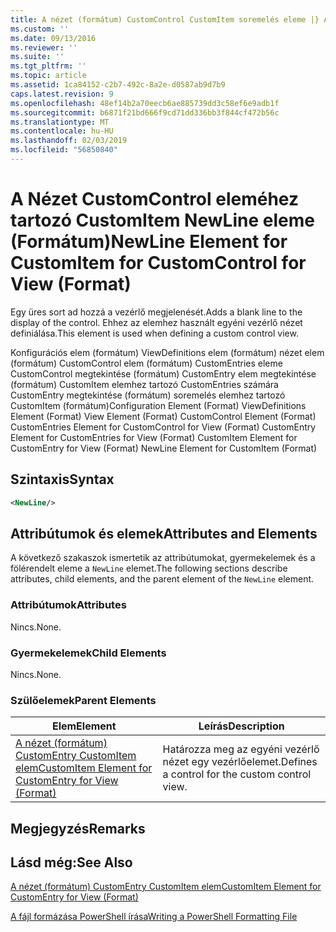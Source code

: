 ```yaml
---
title: A nézet (formátum) CustomControl CustomItem soremelés eleme |} A Microsoft Docs
ms.custom: ''
ms.date: 09/13/2016
ms.reviewer: ''
ms.suite: ''
ms.tgt_pltfrm: ''
ms.topic: article
ms.assetid: 1ca84152-c2b7-492c-8a2e-d0587ab9d7b9
caps.latest.revision: 9
ms.openlocfilehash: 48ef14b2a70eecb6ae885739dd3c58ef6e9adb1f
ms.sourcegitcommit: b6871f21bd666f9cd71dd336bb3f844cf472b56c
ms.translationtype: MT
ms.contentlocale: hu-HU
ms.lasthandoff: 02/03/2019
ms.locfileid: "56850840"
---
```

# <a name="newline-element-for-customitem-for-customcontrol-for-view-format"></a><span data-ttu-id="83317-102">A Nézet CustomControl eleméhez tartozó CustomItem NewLine eleme (Formátum)</span><span class="sxs-lookup"><span data-stu-id="83317-102">NewLine Element for CustomItem for CustomControl for View (Format)</span></span>

<span data-ttu-id="83317-103">Egy üres sort ad hozzá a vezérlő megjelenését.</span><span class="sxs-lookup"><span data-stu-id="83317-103">Adds a blank line to the display of the control.</span></span> <span data-ttu-id="83317-104">Ehhez az elemhez használt egyéni vezérlő nézet definiálása.</span><span class="sxs-lookup"><span data-stu-id="83317-104">This element is used when defining a custom control view.</span></span>

<span data-ttu-id="83317-105">Konfigurációs elem (formátum) ViewDefinitions elem (formátum) nézet elem (formátum) CustomControl elem (formátum) CustomEntries eleme CustomControl megtekintése (formátum) CustomEntry elem megtekintése (formátum) CustomItem elemhez tartozó CustomEntries számára CustomEntry megtekintése (formátum) soremelés elemhez tartozó CustomItem (formátum)</span><span class="sxs-lookup"><span data-stu-id="83317-105">Configuration Element (Format) ViewDefinitions Element (Format) View Element (Format) CustomControl Element (Format) CustomEntries Element for CustomControl for View (Format) CustomEntry Element for CustomEntries for View (Format) CustomItem Element for CustomEntry for View (Format) NewLine Element for CustomItem (Format)</span></span>

## <a name="syntax"></a><span data-ttu-id="83317-106">Szintaxis</span><span class="sxs-lookup"><span data-stu-id="83317-106">Syntax</span></span>

```xml
<NewLine/>
```

## <a name="attributes-and-elements"></a><span data-ttu-id="83317-107">Attribútumok és elemek</span><span class="sxs-lookup"><span data-stu-id="83317-107">Attributes and Elements</span></span>

<span data-ttu-id="83317-108">A következő szakaszok ismertetik az attribútumokat, gyermekelemek és a fölérendelt eleme a `NewLine` elemet.</span><span class="sxs-lookup"><span data-stu-id="83317-108">The following sections describe attributes, child elements, and the parent element of the `NewLine` element.</span></span>

### <a name="attributes"></a><span data-ttu-id="83317-109">Attribútumok</span><span class="sxs-lookup"><span data-stu-id="83317-109">Attributes</span></span>

<span data-ttu-id="83317-110">Nincs.</span><span class="sxs-lookup"><span data-stu-id="83317-110">None.</span></span>

### <a name="child-elements"></a><span data-ttu-id="83317-111">Gyermekelemek</span><span class="sxs-lookup"><span data-stu-id="83317-111">Child Elements</span></span>

<span data-ttu-id="83317-112">Nincs.</span><span class="sxs-lookup"><span data-stu-id="83317-112">None.</span></span>

### <a name="parent-elements"></a><span data-ttu-id="83317-113">Szülőelemek</span><span class="sxs-lookup"><span data-stu-id="83317-113">Parent Elements</span></span>

|<span data-ttu-id="83317-114">Elem</span><span class="sxs-lookup"><span data-stu-id="83317-114">Element</span></span>|<span data-ttu-id="83317-115">Leírás</span><span class="sxs-lookup"><span data-stu-id="83317-115">Description</span></span>|
|-------------|-----------------|
|[<span data-ttu-id="83317-116">A nézet (formátum) CustomEntry CustomItem elem</span><span class="sxs-lookup"><span data-stu-id="83317-116">CustomItem Element for CustomEntry for View (Format)</span></span>](./customitem-element-for-customentry-for-customcontrol-for-view-format.md)|<span data-ttu-id="83317-117">Határozza meg az egyéni vezérlő nézet egy vezérlőelemet.</span><span class="sxs-lookup"><span data-stu-id="83317-117">Defines a control for the custom control view.</span></span>|

## <a name="remarks"></a><span data-ttu-id="83317-118">Megjegyzés</span><span class="sxs-lookup"><span data-stu-id="83317-118">Remarks</span></span>

## <a name="see-also"></a><span data-ttu-id="83317-119">Lásd még:</span><span class="sxs-lookup"><span data-stu-id="83317-119">See Also</span></span>

[<span data-ttu-id="83317-120">A nézet (formátum) CustomEntry CustomItem elem</span><span class="sxs-lookup"><span data-stu-id="83317-120">CustomItem Element for CustomEntry for View (Format)</span></span>](./customitem-element-for-customentry-for-customcontrol-for-view-format.md)

[<span data-ttu-id="83317-121">A fájl formázása PowerShell írása</span><span class="sxs-lookup"><span data-stu-id="83317-121">Writing a PowerShell Formatting File</span></span>](./writing-a-powershell-formatting-file.md)
